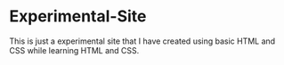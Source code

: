 # Experimental-Site
This is just a experimental site that I have created using basic HTML and CSS while learning HTML and CSS.

